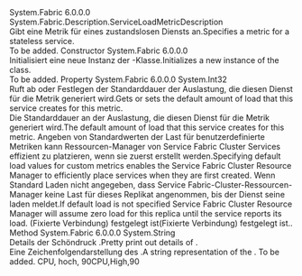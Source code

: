 <Type Name="StatelessServiceLoadMetricDescription" FullName="System.Fabric.Description.StatelessServiceLoadMetricDescription">
  <TypeSignature Language="C#" Value="public sealed class StatelessServiceLoadMetricDescription : System.Fabric.Description.ServiceLoadMetricDescription" />
  <TypeSignature Language="ILAsm" Value=".class public auto ansi sealed beforefieldinit StatelessServiceLoadMetricDescription extends System.Fabric.Description.ServiceLoadMetricDescription" />
  <TypeSignature Language="DocId" Value="T:System.Fabric.Description.StatelessServiceLoadMetricDescription" />
  <TypeSignature Language="VB.NET" Value="Public NotInheritable Class StatelessServiceLoadMetricDescription&#xA;Inherits ServiceLoadMetricDescription" />
  <TypeSignature Language="F#" Value="type StatelessServiceLoadMetricDescription = class&#xA;    inherit ServiceLoadMetricDescription" />
  <AssemblyInfo>
    <AssemblyName>System.Fabric</AssemblyName>
    <AssemblyVersion>6.0.0.0</AssemblyVersion>
  </AssemblyInfo>
  <Base>
    <BaseTypeName>System.Fabric.Description.ServiceLoadMetricDescription</BaseTypeName>
  </Base>
  <Interfaces />
  <Docs>
    <summary>
      <para><span data-ttu-id="c2c6d-101">Gibt eine Metrik für eines zustandslosen Diensts an.</span><span class="sxs-lookup"><span data-stu-id="c2c6d-101">Specifies a metric for a stateless service.</span></span></para>
    </summary>
    <remarks>To be added.</remarks>
  </Docs>
  <Members>
    <Member MemberName=".ctor">
      <MemberSignature Language="C#" Value="public StatelessServiceLoadMetricDescription ();" />
      <MemberSignature Language="ILAsm" Value=".method public hidebysig specialname rtspecialname instance void .ctor() cil managed" />
      <MemberSignature Language="DocId" Value="M:System.Fabric.Description.StatelessServiceLoadMetricDescription.#ctor" />
      <MemberSignature Language="VB.NET" Value="Public Sub New ()" />
      <MemberType>Constructor</MemberType>
      <AssemblyInfo>
        <AssemblyName>System.Fabric</AssemblyName>
        <AssemblyVersion>6.0.0.0</AssemblyVersion>
      </AssemblyInfo>
      <Parameters />
      <Docs>
        <summary>
          <para><span data-ttu-id="c2c6d-102">Initialisiert eine neue Instanz der <see cref="T:System.Fabric.Description.StatelessServiceLoadMetricDescription" />-Klasse.</span><span class="sxs-lookup"><span data-stu-id="c2c6d-102">Initializes a new instance of the <see cref="T:System.Fabric.Description.StatelessServiceLoadMetricDescription" /> class.</span></span></para>
        </summary>
        <remarks>To be added.</remarks>
      </Docs>
    </Member>
    <Member MemberName="DefaultLoad">
      <MemberSignature Language="C#" Value="public int DefaultLoad { get; set; }" />
      <MemberSignature Language="ILAsm" Value=".property instance int32 DefaultLoad" />
      <MemberSignature Language="DocId" Value="P:System.Fabric.Description.StatelessServiceLoadMetricDescription.DefaultLoad" />
      <MemberSignature Language="VB.NET" Value="Public Property DefaultLoad As Integer" />
      <MemberSignature Language="F#" Value="member this.DefaultLoad : int with get, set" Usage="System.Fabric.Description.StatelessServiceLoadMetricDescription.DefaultLoad" />
      <MemberType>Property</MemberType>
      <AssemblyInfo>
        <AssemblyName>System.Fabric</AssemblyName>
        <AssemblyVersion>6.0.0.0</AssemblyVersion>
      </AssemblyInfo>
      <ReturnValue>
        <ReturnType>System.Int32</ReturnType>
      </ReturnValue>
      <Docs>
        <summary>
          <para><span data-ttu-id="c2c6d-103">Ruft ab oder Festlegen der Standarddauer der Auslastung, die diesen Dienst für die Metrik generiert wird.</span><span class="sxs-lookup"><span data-stu-id="c2c6d-103">Gets or sets the default amount of load that this service creates for this metric.</span></span></para>
        </summary>
        <value>
          <para><span data-ttu-id="c2c6d-104">Die Standarddauer an der Auslastung, die diesen Dienst für die Metrik generiert wird.</span><span class="sxs-lookup"><span data-stu-id="c2c6d-104">The default amount of load that this service creates for this metric.</span></span></para>
        </value>
        <remarks>
          <para><span data-ttu-id="c2c6d-105">Angeben von Standardwerten der Last für benutzerdefinierte Metriken kann Ressourcen-Manager von Service Fabric Cluster Services effizient zu platzieren, wenn sie zuerst erstellt werden.</span><span class="sxs-lookup"><span data-stu-id="c2c6d-105">Specifying default load values for custom metrics enables the Service Fabric Cluster Resource Manager to efficiently place services when they are first created.</span></span>
            <span data-ttu-id="c2c6d-106">Wenn Standard Laden nicht angegeben, dass Service Fabric-Cluster-Ressourcen-Manager keine Last für dieses Replikat angenommen, bis der Dienst seine laden meldet.</span><span class="sxs-lookup"><span data-stu-id="c2c6d-106">If default load is not specified Service Fabric Cluster Resource Manager will assume zero load for this replica until the service reports its load.</span></span>
            <span data-ttu-id="c2c6d-107"><see cref="M:System.Fabric.IServicePartition.ReportLoad(System.Collections.Generic.IEnumerable{System.Fabric.LoadMetric})" />(Fixierte Verbindung) festgelegt ist(Fixierte Verbindung) festgelegt ist.</span><span class="sxs-lookup"><span data-stu-id="c2c6d-107"><see cref="M:System.Fabric.IServicePartition.ReportLoad(System.Collections.Generic.IEnumerable{System.Fabric.LoadMetric})" />.</span></span>
            </para>
        </remarks>
      </Docs>
    </Member>
    <Member MemberName="ToString">
      <MemberSignature Language="C#" Value="public override string ToString ();" />
      <MemberSignature Language="ILAsm" Value=".method public hidebysig virtual instance string ToString() cil managed" />
      <MemberSignature Language="DocId" Value="M:System.Fabric.Description.StatelessServiceLoadMetricDescription.ToString" />
      <MemberSignature Language="VB.NET" Value="Public Overrides Function ToString () As String" />
      <MemberSignature Language="F#" Value="override this.ToString : unit -&gt; string" Usage="statelessServiceLoadMetricDescription.ToString " />
      <MemberType>Method</MemberType>
      <AssemblyInfo>
        <AssemblyName>System.Fabric</AssemblyName>
        <AssemblyVersion>6.0.0.0</AssemblyVersion>
      </AssemblyInfo>
      <ReturnValue>
        <ReturnType>System.String</ReturnType>
      </ReturnValue>
      <Parameters />
      <Docs>
        <summary>
            <span data-ttu-id="c2c6d-108">Details der Schöndruck <see cref="T:System.Fabric.Description.StatelessServiceLoadMetricDescription" />.</span><span class="sxs-lookup"><span data-stu-id="c2c6d-108">Pretty print out details of <see cref="T:System.Fabric.Description.StatelessServiceLoadMetricDescription" />.</span></span>
            </summary>
        <returns><span data-ttu-id="c2c6d-109">Eine Zeichenfolgendarstellung des <see cref="T:System.Fabric.Description.StatelessServiceLoadMetricDescription" />.</span><span class="sxs-lookup"><span data-stu-id="c2c6d-109">A string representation of the <see cref="T:System.Fabric.Description.StatelessServiceLoadMetricDescription" />.</span></span></returns>
        <remarks>To be added.</remarks>
        <example>
            <span data-ttu-id="c2c6d-110">CPU, hoch, 90</span><span class="sxs-lookup"><span data-stu-id="c2c6d-110">CPU,High,90</span></span>
            </example>
      </Docs>
    </Member>
  </Members>
</Type>